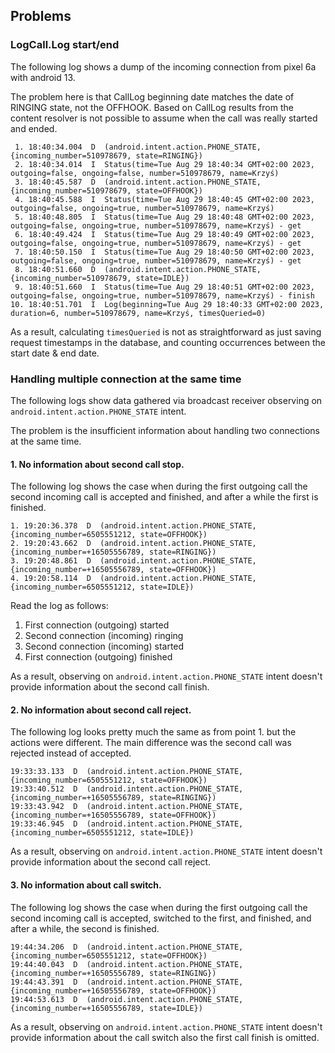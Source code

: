 ## Problems

### LogCall.Log start/end

The following log shows a dump of the incoming connection from pixel 6a with android 13.

The problem here is that CallLog beginning date matches the date of RINGING state, not the OFFHOOK.
Based on CallLog results from the content resolver is not possible to assume when the call was
really started and ended.

```
 1. 18:40:34.004  D  (android.intent.action.PHONE_STATE, {incoming_number=510978679, state=RINGING})
 2. 18:40:34.014  I  Status(time=Tue Aug 29 18:40:34 GMT+02:00 2023, outgoing=false, ongoing=false, number=510978679, name=Krzyś)
 3. 18:40:45.587  D  (android.intent.action.PHONE_STATE, {incoming_number=510978679, state=OFFHOOK})
 4. 18:40:45.588  I  Status(time=Tue Aug 29 18:40:45 GMT+02:00 2023, outgoing=false, ongoing=true, number=510978679, name=Krzyś)
 5. 18:40:48.805  I  Status(time=Tue Aug 29 18:40:48 GMT+02:00 2023, outgoing=false, ongoing=true, number=510978679, name=Krzyś) - get
 6. 18:40:49.424  I  Status(time=Tue Aug 29 18:40:49 GMT+02:00 2023, outgoing=false, ongoing=true, number=510978679, name=Krzyś) - get
 7. 18:40:50.150  I  Status(time=Tue Aug 29 18:40:50 GMT+02:00 2023, outgoing=false, ongoing=true, number=510978679, name=Krzyś) - get
 8. 18:40:51.660  D  (android.intent.action.PHONE_STATE, {incoming_number=510978679, state=IDLE})
 9. 18:40:51.660  I  Status(time=Tue Aug 29 18:40:51 GMT+02:00 2023, outgoing=false, ongoing=true, number=510978679, name=Krzyś) - finish
10. 18:40:51.701  I  Log(beginning=Tue Aug 29 18:40:33 GMT+02:00 2023, duration=6, number=510978679, name=Krzyś, timesQueried=0)
```

As a result, calculating `timesQueried` is not as straightforward as just saving request timestamps
in the database, and counting occurrences between the start date & end date.

### Handling multiple connection at the same time

The following logs show data gathered via broadcast receiver observing
on `android.intent.action.PHONE_STATE` intent.

The problem is the insufficient information about handling two connections at the same time.

#### 1. No information about second call stop.

The following log shows the case when during the first outgoing call the second incoming call is
accepted and finished, and after a while the first is finished.

```
1. 19:20:36.378  D  (android.intent.action.PHONE_STATE, {incoming_number=6505551212, state=OFFHOOK})
2. 19:20:43.662  D  (android.intent.action.PHONE_STATE, {incoming_number=+16505556789, state=RINGING})
3. 19:20:48.861  D  (android.intent.action.PHONE_STATE, {incoming_number=+16505556789, state=OFFHOOK})
4. 19:20:58.114  D  (android.intent.action.PHONE_STATE, {incoming_number=6505551212, state=IDLE})
```

Read the log as follows:

1. First connection (outgoing) started
2. Second connection (incoming) ringing
3. Second connection (incoming) started
4. First connection (outgoing) finished

As a result, observing on `android.intent.action.PHONE_STATE` intent doesn't provide information
about the second call finish.

#### 2. No information about second call reject.

The following log looks pretty much the same as from point 1. but the actions were different.
The main difference was the second call was rejected instead of accepted.

```
19:33:33.133  D  (android.intent.action.PHONE_STATE, {incoming_number=6505551212, state=OFFHOOK})
19:33:40.512  D  (android.intent.action.PHONE_STATE, {incoming_number=+16505556789, state=RINGING})
19:33:43.942  D  (android.intent.action.PHONE_STATE, {incoming_number=+16505556789, state=OFFHOOK})
19:33:46.945  D  (android.intent.action.PHONE_STATE, {incoming_number=6505551212, state=IDLE})
```

As a result, observing on `android.intent.action.PHONE_STATE` intent doesn't provide information
about the second call reject.

#### 3. No information about call switch.

The following log shows the case when during the first outgoing call the second incoming call is
accepted, switched to the first, and finished, and after a while, the second is finished.

```
19:44:34.206  D  (android.intent.action.PHONE_STATE, {incoming_number=6505551212, state=OFFHOOK})
19:44:40.043  D  (android.intent.action.PHONE_STATE, {incoming_number=+16505556789, state=RINGING})
19:44:43.391  D  (android.intent.action.PHONE_STATE, {incoming_number=+16505556789, state=OFFHOOK})
19:44:53.613  D  (android.intent.action.PHONE_STATE, {incoming_number=+16505556789, state=IDLE})
```

As a result, observing on `android.intent.action.PHONE_STATE` intent doesn't provide information
about the call switch also the first call finish is omitted.
